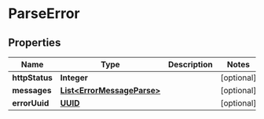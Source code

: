 

# ParseError

## Properties

| Name | Type | Description | Notes |
| ------------ | ------------- | ------------- | ------------- |
| **httpStatus** | **Integer** |  |  [optional] |
| **messages** | [**List&lt;ErrorMessageParse&gt;**](ErrorMessageParse.md) |  |  [optional] |
| **errorUuid** | [**UUID**](UUID.md) |  |  [optional] |


